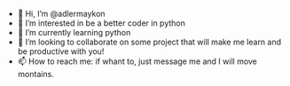 - 👋 Hi, I’m @adlermaykon
- 👀 I’m interested in be a better coder in python
- 🌱 I’m currently learning python
- 💞️ I’m looking to collaborate on some project that will make me learn and be productive with you!
- 📫 How to reach me: if whant to, just message me and I will move montains.

<!---
adlermaykon/adlermaykon is a ✨ special ✨ repository because its `README.md` (this file) appears on your GitHub profile.
You can click the Preview link to take a look at your changes.
--->
